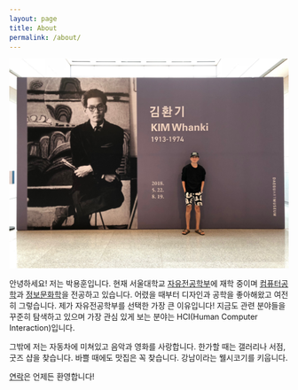 ```yaml
---
layout: page
title: About
permalink: /about/
---
```


![Yonghoon Park](/assets/img/me.jpg#center)

안녕하세요! 저는 박용훈입니다. 현재 서울대학교 [자유전공학부](http://cls.snu.ac.kr/)에 재학 중이며 [컴퓨터공학](https://cse.snu.ac.kr/)과 [정보문화학](http://isc.snu.ac.kr/)을 전공하고 있습니다. 어렸을 때부터 디자인과 공학을 좋아해왔고 여전히 그렇습니다. 제가 자유전공학부를 선택한 가장 큰 이유입니다! 지금도 관련 분야들을 꾸준히 탐색하고 있으며 가장 관심 있게 보는 분야는 HCI(Human Computer Interaction)입니다.

그밖에 저는 자동차에 미쳐있고 음악과 영화를 사랑합니다. 한가할 때는 갤러리나 서점, 굿즈 샵을 찾습니다. 바쁠 때에도 맛집은 꼭 찾습니다. 강남이라는 웰시코기를 키웁니다.

[연락](/contact)은 언제든 환영합니다!
